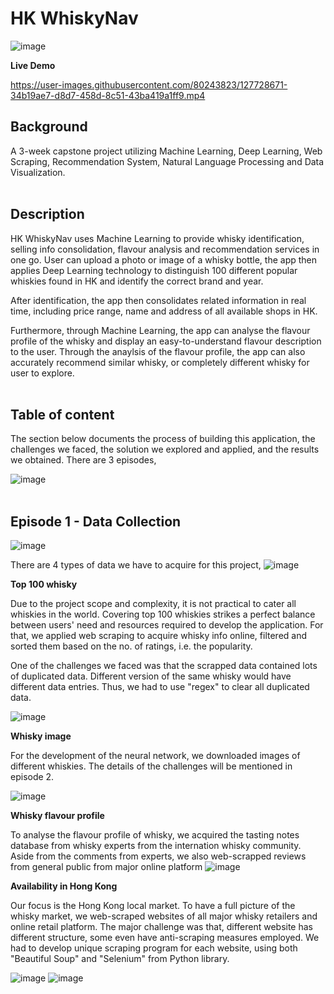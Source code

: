 # HK WhiskyNav
![image](https://user-images.githubusercontent.com/80243823/127515288-aba383da-7a81-40dd-b987-f1453447bfad.png)

**Live Demo**



https://user-images.githubusercontent.com/80243823/127728671-34b19ae7-d8d7-458d-8c51-43ba419a1ff9.mp4



## **Background**
A 3-week capstone project utilizing Machine Learning, Deep Learning, Web Scraping, Recommendation System, Natural Language Processing and Data Visualization.
<br><br />

## **Description**
HK WhiskyNav uses Machine Learning to provide whisky identification, selling info consolidation, flavour analysis and recommendation services in one go.
User can upload a photo or image of a whisky bottle, the app then applies Deep Learning technology to distinguish 100 different popular whiskies found in HK and identify the correct brand and year.

After identification, the app then consolidates related information in real time, including price range, name and address of all available shops in HK.

Furthermore, through Machine Learning, the app can analyse the flavour profile of the whisky and display an easy-to-understand flavour description to the user.
Through the anaylsis of the flavour profile, the app can also accurately recommend similar whisky, or completely different whisky for user to explore.
<br><br />

## **Table of content**
The section below documents the process of building this application, the challenges we faced, the solution we explored and applied, and the results we obtained.
There are 3 episodes,

![image](https://user-images.githubusercontent.com/80243823/127727856-a9e0d0ea-806c-4017-9680-70c5ca806359.png)
<br><br />

## **Episode 1 - Data Collection**
![image](https://user-images.githubusercontent.com/80243823/127764839-b7cc6e32-9489-42a8-a275-ad9d8d917cdd.png)

There are 4 types of data we have to acquire for this project,
![image](https://user-images.githubusercontent.com/80243823/127764876-b118e555-eb42-4097-a981-aa67c1eae7a9.png)

**Top 100 whisky**

Due to the project scope and complexity, it is not practical to cater all whiskies in the world. Covering top 100 whiskies strikes a perfect balance between users' need and resources required to develop the application.
For that, we applied web scraping to acquire whisky info online, filtered and sorted them based on the no. of ratings, i.e. the popularity.

One of the challenges we faced was that the scrapped data contained lots of duplicated data. Different version of the same whisky would have different data entries.
Thus, we had to use "regex" to clear all duplicated data.

![image](https://user-images.githubusercontent.com/80243823/127764934-d6aa6ea2-2181-4635-a422-2c4bcbc37ee3.png)

**Whisky image**

For the development of the neural network, we downloaded images of different whiskies. The details of the challenges will be mentioned in episode 2.

![image](https://user-images.githubusercontent.com/80243823/127798879-6dda0ad2-fe75-4058-8d8a-a5072e731fba.png)

**Whisky flavour profile**

To analyse the flavour profile of whisky, we acquired the tasting notes database from whisky experts from the internation whisky community.
Aside from the comments from experts, we also web-scrapped reviews from general public from major online platform
![image](https://user-images.githubusercontent.com/80243823/127799009-640929b2-a19a-4eea-a804-e5791ec87e16.png)

**Availability in Hong Kong**

Our focus is the Hong Kong local market. To have a full picture of the whisky market, we web-scraped websites of all major whisky retailers and online retail platform.
The major challenge was that, different website has different structure, some even have anti-scraping measures employed. We had to develop unique scraping program for each website, using both "Beautiful Soup" and "Selenium" from Python library.

![image](https://user-images.githubusercontent.com/80243823/127799190-4d5d966e-b6aa-4a08-98a6-1d6f11a2faee.png)
![image](https://user-images.githubusercontent.com/80243823/127799243-95882e37-0c00-41b5-8144-6603af1d6a0d.png)

